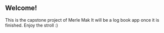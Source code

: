 ## Welcome!

This is the capstone project of Merle Mak
It will be a log book app once it is finished.
Enjoy the stroll :)
